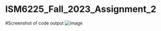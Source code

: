 # ISM6225_Fall_2023_Assignment_2

#Screenshot of code output
![image](https://github.com/Alex22H/ISM6225_Fall_2023_Assignment_2/assets/142943542/ff90d63c-a1b6-4bbf-a6f7-b638748f6398)

